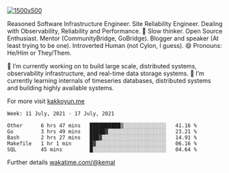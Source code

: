 [![1500x500](https://user-images.githubusercontent.com/536449/87228151-7d711200-c39f-11ea-9cd5-a511464c430f.jpeg "Kemal Akkoyun")](https://github.com/kakkoyun)

<!--
**kakkoyun/kakkoyun** is a ✨ _special_ ✨ repository because its `README.md` (this file) appears on your GitHub profile.

Here are some ideas to get you started:

- 🔭 I’m currently working on ...
- 🌱 I’m currently learning ...
- 👯 I’m looking to collaborate on ...
- 🤔 I’m looking for help with ...
- 💬 Ask me about ...
- 📫 How to reach me: ...
- 😄 Pronouns: ...
- ⚡ Fun fact: ...

<table border="0">
  <tbody>
    <tr valign="top">
      <td width="50%" align="center">
        <img src="https://github-readme-stats.vercel.app/api?username=kakkoyun&show_icons=true&count_private=true&theme=gotham&layout=default" />
      </td>
      <td width="50%" align="center">
        <img src="https://github-readme-stats.vercel.app/api/wakatime?username=kemal&theme=gotham&layout=default" />
      </td>
    </tr>
  </tbody>
</table>
-->


Reasoned Software Infrastructure Engineer. Site Reliability Engineer. Dealing with Observability, Reliability and Performance. 
🤔 Slow thinker. Open Source Enthusiast. Mentor (CommunityBridge, GoBridge). Blogger and speaker (At least trying to be one). 
Introverted Human (not Cylon, I guess). 😄 Pronouns: He/Him or They/Them.

🔭 I’m currently working on to build large scale, distributed systems, observability infrastructure, and real-time data storage systems.
🌱 I’m currently learning internals of timeseries databases, distributed systems and building highly available systems.

For more visit [kakkoyun.me](https://kakkoyun.me)

<!--START_SECTION:waka-->
```text
Week: 11 July, 2021 - 17 July, 2021

Other      6 hrs 47 mins   ██████████▒░░░░░░░░░░░░░░   41.16 % 
Go         3 hrs 49 mins   █████▓░░░░░░░░░░░░░░░░░░░   23.21 % 
Bash       2 hrs 27 mins   ███▓░░░░░░░░░░░░░░░░░░░░░   14.91 % 
Makefile   1 hr 1 min      █▓░░░░░░░░░░░░░░░░░░░░░░░   06.16 % 
SQL        45 mins         █░░░░░░░░░░░░░░░░░░░░░░░░   04.64 % 
```
<!--END_SECTION:waka-->

Further details [wakatime.com/@kemal](https://wakatime.com/@kemal)
